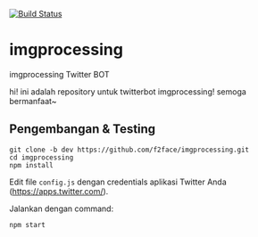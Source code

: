 [![Build Status](https://travis-ci.org/f2face/imgprocessing.svg?branch=dev)](https://travis-ci.org/f2face/imgprocessing)

# imgprocessing
imgprocessing Twitter BOT

hi! ini adalah repository untuk twitterbot imgprocessing! semoga bermanfaat~

## Pengembangan & Testing
```
git clone -b dev https://github.com/f2face/imgprocessing.git
cd imgprocessing
npm install
```

Edit file `config.js` dengan credentials aplikasi Twitter Anda (https://apps.twitter.com/).

Jalankan dengan command:
```
npm start
```
